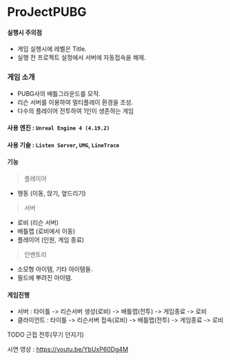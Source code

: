 ProJectPUBG
===========
#### 실행시 주의점
- 게임 실행시에 레벨은 Title.
- 실행 전 프로젝트 설정에서 서버에 자동접속을 해제.
### 게임 소개
- PUBG사의 배틀그라운드를 모작. 
- 리슨 서버를 이용하여 멀티플레이 환경을 조성.
- 다수의 플레이어 전투하여 1인이 생존하는 게임

#### 사용 엔진 : `Unreal Engine 4 (4.19.2)`
#### 사용 기술 : `Listen Server`, `UMG`, `LineTrace`

#### 기능

> 플레이어
- 행동 (이동, 앉기, 엎드리기)

> 서버
-	로비 (리슨 서버)
-	배틀맵 (로비에서 이동)
-	플레이어 (인원, 게임 종료)

> 인벤토리
- 소모형 아이템, 기타 아이템들.
- 필드에 뿌려진 아이템.

#### 게임진행
- 서버 : 타이틀 -> 리슨서버 생성(로비) -> 배틀맵(전투) -> 게임종료 -> 로비
- 클라이언트 : 타이틀 -> 리슨서버 접속(로비) -> 배틀맵(전투) -> 게임종료 -> 로비

TODO
근접 전투(무기 던지기)

시연 영상 : https://youtu.be/YbUxP60Dg4M
